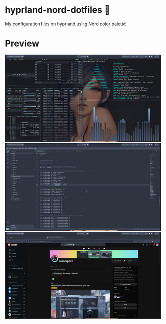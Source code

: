 # hyprland-nord-dotfiles 📂
My configuration files on hyprland using [Nord](https://www.nordtheme.com/) color palette!

# Preview
![Screenshot 1](assets/2024-09-14-140636_hyprshot.png)
![Screenshot 2](assets/2024-09-14-140641_hyprshot.png)
![Screenshot 3](assets/2024-09-14-140739_hyprshot.png)
